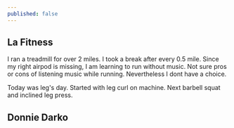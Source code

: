 ```yaml
---
published: false
---
```


## La Fitness

I ran a treadmill for over 2 miles. I took a break after every 0.5 mile. Since my right airpod is missing, I am learning to run without music. Not sure pros or cons of listening music while running. Nevertheless I dont have a choice.

Today was leg's day. Started with leg curl on machine. Next barbell squat and inclined leg press.

## Donnie Darko

